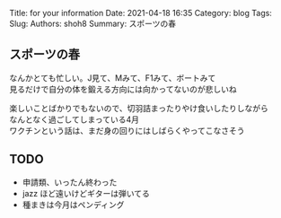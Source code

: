 Title: for your information
Date: 2021-04-18 16:35
Category: blog
Tags: 
Slug: 
Authors: shoh8
Summary: スポーツの春

## スポーツの春

なんかとても忙しい。J見て、Mみて、F1みて、ボートみて  
見るだけで自分の体を鍛える方向には向かってないのが悲しいね

楽しいことばかりでもないので、切羽詰まったりやけ食いしたりしながら  
なんとなく過ごしてしまっている4月  
ワクチンという話は、まだ身の回りにはしばらくやってこなさそう

## TODO

- 申請類、いったん終わった
- jazz ほど遠いけどギターは弾いてる
- 種まきは今月はペンディング
